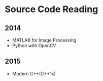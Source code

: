 # Source Code Reading

## 2014
- MATLAB for Image Processing
- Python with OpenCV

## 2015
- Modern C++(C++1x)
